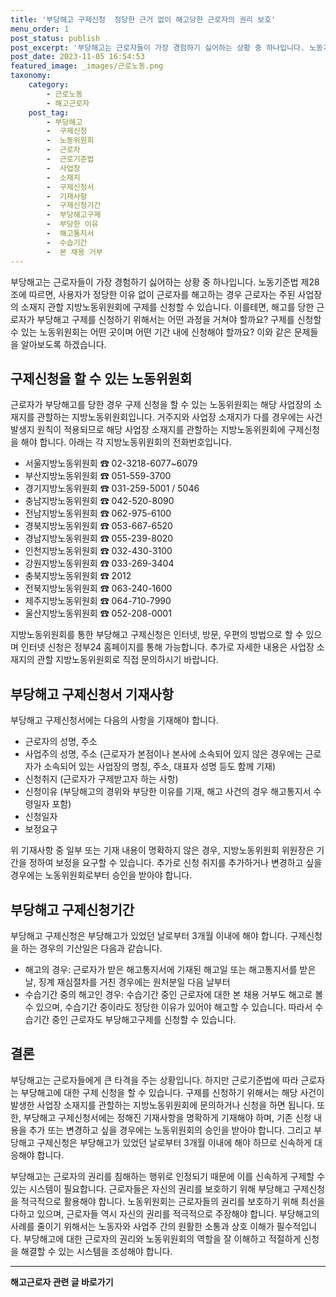```yaml
---
title: '부당해고 구제신청  정당한 근거 없이 해고당한 근로자의 권리 보호'
menu_order: 1
post_status: publish
post_excerpt: '부당해고는 근로자들이 가장 경험하기 싫어하는 상황 중 하나입니다. 노동기준법 제28조에 따르면, 사용자가 정당한 이유 없이 근로자를 해고하는 경우 근로자는 주된 사업장의 소재지 관할 지방노동위원회에 구제를 신청할 수 있습니다. 이를테면, 해고를 당한 근로자가 부당해고 구제를 신청하기 위해서는 어떤 과정을 거쳐야 할까요  구제를 신청할 수 있는 노동위원회는 어떤 곳이며 어떤 기간 내에 신청해야 할까요  이와 같은 문제들을 알아보도록 하겠습니다.'
post_date: 2023-11-05 16:54:53
featured_image: _images/근로노동.png
taxonomy:
    category:
        - 근로노동
        - 해고근로자
    post_tag:
        - 부당해고
        -  구제신청
        -  노동위원회
        -  근로자
        -  근로기준법
        -  사업장
        -  소재지
        -  구제신청서
        -  기재사항
        -  구제신청기간
        -  부당해고구제
        -  부당한 이유
        -  해고통지서
        -  수습기간
        -  본 채용 거부
---
```



부당해고는 근로자들이 가장 경험하기 싫어하는 상황 중 하나입니다. 노동기준법 제28조에 따르면, 사용자가 정당한 이유 없이 근로자를 해고하는 경우 근로자는 주된 사업장의 소재지 관할 지방노동위원회에 구제를 신청할 수 있습니다. 이를테면, 해고를 당한 근로자가 부당해고 구제를 신청하기 위해서는 어떤 과정을 거쳐야 할까요? 구제를 신청할 수 있는 노동위원회는 어떤 곳이며 어떤 기간 내에 신청해야 할까요? 이와 같은 문제들을 알아보도록 하겠습니다.

## 구제신청을 할 수 있는 노동위원회

근로자가 부당해고를 당한 경우 구제 신청을 할 수 있는 노동위원회는 해당 사업장의 소재지를 관할하는 지방노동위원회입니다. 거주지와 사업장 소재지가 다를 경우에는 사건 발생지 원칙이 적용되므로 해당 사업장 소재지를 관할하는 지방노동위원회에 구제신청을 해야 합니다. 아래는 각 지방노동위원회의 전화번호입니다.

- 서울지방노동위원회 ☎ 02-3218-6077~6079
- 부산지방노동위원회 ☎ 051-559-3700
- 경기지방노동위원회 ☎ 031-259-5001 / 5046
- 충남지방노동위원회 ☎ 042-520-8090
- 전남지방노동위원회 ☎ 062-975-6100
- 경북지방노동위원회 ☎ 053-667-6520
- 경남지방노동위원회 ☎ 055-239-8020
- 인천지방노동위원회 ☎ 032-430-3100
- 강원지방노동위원회 ☎ 033-269-3404
- 충북지방노동위원회 ☎ 2012
- 전북지방노동위원회 ☎ 063-240-1600
- 제주지방노동위원회 ☎ 064-710-7990
- 울산지방노동위원회 ☎ 052-208-0001

지방노동위원회를 통한 부당해고 구제신청은 인터넷, 방문, 우편의 방법으로 할 수 있으며 인터넷 신청은 정부24 홈페이지를 통해 가능합니다. 추가로 자세한 내용은 사업장 소재지의 관할 지방노동위원회로 직접 문의하시기 바랍니다.

## 부당해고 구제신청서 기재사항

부당해고 구제신청서에는 다음의 사항을 기재해야 합니다.

- 근로자의 성명, 주소
- 사업주의 성명, 주소 (근로자가 본점이나 본사에 소속되어 있지 않은 경우에는 근로자가 소속되어 있는 사업장의 명칭, 주소, 대표자 성명 등도 함께 기재)
- 신청취지 (근로자가 구제받고자 하는 사항)
- 신청이유 (부당해고의 경위와 부당한 이유를 기재, 해고 사건의 경우 해고통지서 수령일자 포함)
- 신청일자
- 보정요구

위 기재사항 중 일부 또는 기재 내용이 명확하지 않은 경우, 지방노동위원회 위원장은 기간을 정하여 보정을 요구할 수 있습니다. 추가로 신청 취지를 추가하거나 변경하고 싶을 경우에는 노동위원회로부터 승인을 받아야 합니다.

## 부당해고 구제신청기간

부당해고 구제신청은 부당해고가 있었던 날로부터 3개월 이내에 해야 합니다. 구제신청을 하는 경우의 기산일은 다음과 같습니다.

- 해고의 경우: 근로자가 받은 해고통지서에 기재된 해고일 또는 해고통지서를 받은 날, 징계 재심절차를 거친 경우에는 원처분일 다음 날부터
- 수습기간 중의 해고인 경우: 수습기간 중인 근로자에 대한 본 채용 거부도 해고로 볼 수 있으며, 수습기간 중이라도 정당한 이유가 있어야 해고할 수 있습니다. 따라서 수습기간 중인 근로자도 부당해고구제를 신청할 수 있습니다.

## 결론

부당해고는 근로자들에게 큰 타격을 주는 상황입니다. 하지만 근로기준법에 따라 근로자는 부당해고에 대한 구제 신청을 할 수 있습니다. 구제를 신청하기 위해서는 해당 사건이 발생한 사업장 소재지를 관할하는 지방노동위원회에 문의하거나 신청을 하면 됩니다. 또한, 부당해고 구제신청서에는 정해진 기재사항을 명확하게 기재해야 하며, 기존 신청 내용을 추가 또는 변경하고 싶을 경우에는 노동위원회의 승인을 받아야 합니다. 그리고 부당해고 구제신청은 부당해고가 있었던 날로부터 3개월 이내에 해야 하므로 신속하게 대응해야 합니다.

부당해고는 근로자의 권리를 침해하는 행위로 인정되기 때문에 이를 신속하게 구제할 수 있는 시스템이 필요합니다. 근로자들은 자신의 권리를 보호하기 위해 부당해고 구제신청을 적극적으로 활용해야 합니다. 노동위원회는 근로자들의 권리를 보호하기 위해 최선을 다하고 있으며, 근로자들 역시 자신의 권리를 적극적으로 주장해야 합니다. 부당해고의 사례를 줄이기 위해서는 노동자와 사업주 간의 원활한 소통과 상호 이해가 필수적입니다. 부당해고에 대한 근로자의 권리와 노동위원회의 역할을 잘 이해하고 적절하게 신청을 해결할 수 있는 시스템을 조성해야 합니다.
<!-- wp:separator -->
<hr class="wp-block-separator has-alpha-channel-opacity"/>
<!-- /wp:separator -->

<!-- wp:group {"backgroundColor":"base","layout":{"type":"constrained"}} -->
<div class="wp-block-group has-base-background-color has-background"><!-- wp:paragraph {"align":"center","fontSize":"medium"} -->
<p class="has-text-align-center has-large-font-size"><strong>해고근로자 관련 글 바로가기</strong></p>
<!-- /wp:paragraph -->


<!-- wp:latest-posts
{"categories":[{"id":12660,"count":19,"description":"","link":"https://uknowlaw.com/category/%ed%95%b4%ea%b3%a0%ea%b7%bc%eb%a1%9c%ec%9e%90/","name":"해고근로자","slug":"해고근로자","taxonomy":"category","parent":0,"meta":[],"_links":{"self":[{"href":"https://uknowlaw.com/wp-json/wp/v2/categories/12660"}],"collection":[{"href":"https://uknowlaw.com/wp-json/wp/v2/categories"}],"about":[{"href":"https://uknowlaw.com/wp-json/wp/v2/taxonomies/category"}],"wp:post_type":[{"href":"https://uknowlaw.com/wp-json/wp/v2/posts?categories=12660"}],"curies":[{"name":"wp","href":"https://api.w.org/{rel}","templated":true}]}}],"postsToShow":100,"excerptLength":28,"postLayout":"grid","columns":2,"featuredImageAlign":"left","featuredImageSizeSlug":"large","fontSize":18px} /--></div>
<!-- /wp:group -->